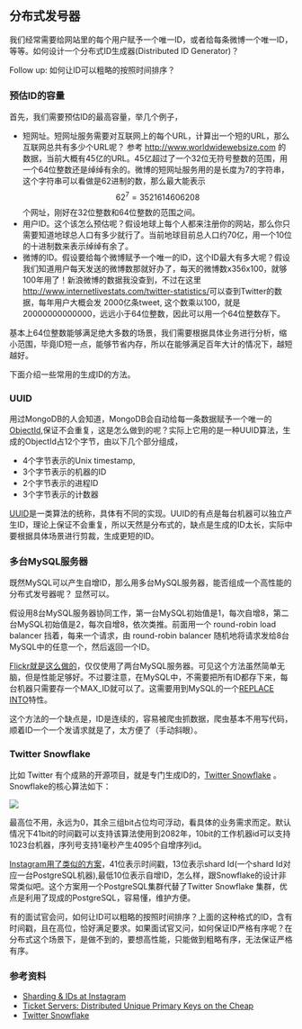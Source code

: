 ## 分布式发号器

我们经常需要给网站里的每个用户赋予一个唯一ID，或者给每条微博一个唯一ID，等等。如何设计一个分布式ID生成器(Distributed ID Generator)？

Follow up: 如何让ID可以粗略的按照时间排序？


### 预估ID的容量

首先，我们需要预估ID的最高容量，举几个例子，

* 短网址。短网址服务需要对互联网上的每个URL，计算出一个短的URL，那么互联网总共有多少个URL呢？ 参考 <http://www.worldwidewebsize.com> 的数据，当前大概有45亿的URL。45亿超过了一个32位无符号整数的范围，用一个64位整数还是绰绰有余的。微博的短网址服务用的是长度为7的字符串，这个字符串可以看做是62进制的数，那么最大能表示$${62}^7=3521614606208$$个网址，刚好在32位整数和64位整数的范围之间。
* 用户ID。这个该怎么预估呢？假设地球上每个人都来注册你的网站，那么你只需要知道地球总人口有多少就行了。当前地球目前总人口约70亿，用一个10位的十进制数来表示绰绰有余了。
* 微博的ID。假设要给每个微博赋予一个唯一的ID，这个ID最大有多大呢？假设我们知道用户每天发送的微博数那就好办了，每天的微博数x356x100，就够100年用了！新浪微博的数据我没查到，不过在这里<http://www.internetlivestats.com/twitter-statistics/>可以查到Twitter的数据，每年用户大概会发 2000亿条tweet, 这个数乘以100，就是 20000000000000，远远小于64位整数，因此可以用一个64位整数存下。

基本上64位整数能够满足绝大多数的场景，我们需要根据具体业务进行分析，缩小范围，毕竟ID短一点，能够节省内存，所以在能够满足百年大计的情况下，越短越好。

下面介绍一些常用的生成ID的方法。


### UUID

用过MongoDB的人会知道，MongoDB会自动给每一条数据赋予一个唯一的[ObjectId](https://docs.mongodb.com/manual/reference/method/ObjectId/),保证不会重复，这是怎么做到的呢？实际上它用的是一种UUID算法，生成的ObjectId占12个字节，由以下几个部分组成，

* 4个字节表示的Unix timestamp,
* 3个字节表示的机器的ID
* 2个字节表示的进程ID
* 3个字节表示的计数器

[UUID](https://en.wikipedia.org/wiki/Universally_unique_identifier)是一类算法的统称，具体有不同的实现。UUID的有点是每台机器可以独立产生ID，理论上保证不会重复，所以天然是分布式的，缺点是生成的ID太长，实际中要根据具体场景进行剪裁，生成更短的ID。


### 多台MySQL服务器

既然MySQL可以产生自增ID，那么用多台MySQL服务器，能否组成一个高性能的分布式发号器呢？ 显然可以。

假设用8台MySQL服务器协同工作，第一台MySQL初始值是1，每次自增8，第二台MySQL初始值是2，每次自增8，依次类推。前面用一个 round-robin load balancer 挡着，每来一个请求，由 round-robin balancer 随机地将请求发给8台MySQL中的任意一个，然后返回一个ID。

[Flickr就是这么做的](http://code.flickr.net/2010/02/08/ticket-servers-distributed-unique-primary-keys-on-the-cheap/)，仅仅使用了两台MySQL服务器。可见这个方法虽然简单无脑，但是性能足够好。不过要注意，在MySQL中，不需要把所有ID都存下来，每台机器只需要存一个MAX_ID就可以了。这需要用到MySQL的一个[REPLACE INTO](http://dev.mysql.com/doc/refman/5.0/en/replace.html)特性。

这个方法的一个缺点是，ID是连续的，容易被爬虫抓数据，爬虫基本不用写代码，顺着ID一个一个发请求就是了，太方便了（手动斜眼）。


### Twitter Snowflake

比如 Twitter 有个成熟的开源项目，就是专门生成ID的，[Twitter Snowflake](https://github.com/twitter/snowflake) 。Snowflake的核心算法如下：

![](http://121.40.136.3/wp-content/uploads/2015/04/snowflake-64bit.jpg)

最高位不用，永远为0，其余三组bit占位均可浮动，看具体的业务需求而定。默认情况下41bit的时间戳可以支持该算法使用到2082年，10bit的工作机器id可以支持1023台机器，序列号支持1毫秒产生4095个自增序列id。

[Instagram用了类似的方案](https://engineering.instagram.com/sharding-ids-at-instagram-1cf5a71e5a5c)，41位表示时间戳，13位表示shard Id(一个shard Id对应一台PostgreSQL机器),最低10位表示自增ID，怎么样，跟Snowflake的设计非常类似吧。这个方案用一个PostgreSQL集群代替了Twitter Snowflake 集群，优点是利用了现成的PostgreSQL，容易懂，维护方便。

有的面试官会问，如何让ID可以粗略的按照时间排序？上面的这种格式的ID，含有时间戳，且在高位，恰好满足要求。如果面试官又问，如何保证ID严格有序呢？在分布式这个场景下，是做不到的，要想高性能，只能做到粗略有序，无法保证严格有序。


### 参考资料

* [Sharding & IDs at Instagram](https://engineering.instagram.com/sharding-ids-at-instagram-1cf5a71e5a5c)
* [Ticket Servers: Distributed Unique Primary Keys on the Cheap](http://code.flickr.net/2010/02/08/ticket-servers-distributed-unique-primary-keys-on-the-cheap/)
* [Twitter Snowflake](https://github.com/twitter/snowflake)
